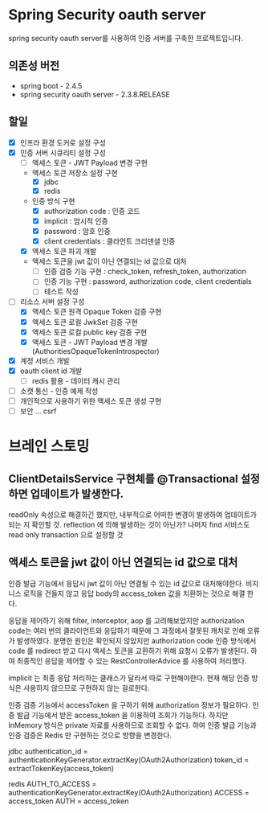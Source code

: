 # Spring Security oauth server

spring security oauth server를 사용하여 인증 서버를 구축한 프로젝트입니다.

## 의존성 버전

- spring boot - 2.4.5
- spring security oauth server - 2.3.8.RELEASE

## 할일

- [x] 인프라 환경 도커로 설정 구성
- [x] 인증 서버 시큐리티 설정 구성
  - [ ] 액세스 토큰 - JWT Payload 변경 구현
  - 액세스 토큰 저장소 설정 구현
    - [x] jdbc
    - [x] redis
  - 인증 방식 구현
    - [x] authorization code : 인증 코드
    - [x] implicit : 암시적 인증
    - [x] password : 암호 인증
    - [x] client credentials : 클라언트 크리덴셜 인증
  - [x] 액세스 토큰 파괴 개발
  - 액세스 토큰을 jwt 값이 아닌 연결되는 id 값으로 대처
    - [ ] 인증 검증 기능 구현 : check_token, refresh_token, authorization
    - [ ] 인증 기능 구현 : password, authorization code, client credentials
    - [ ] 테스트 작성
- [ ] 리소스 서버 설정 구성
  - [x] 액세스 토큰 원격 Opaque Token 검증 구현
  - [x] 액세스 토큰 로컬 JwkSet 검증 구현
  - [x] 액세스 토큰 로컬 public key 검증 구현
  - [x] 액세스 토큰 - JWT Payload 변경 개발 (AuthoritiesOpaqueTokenIntrospector)
- [x] 계정 서비스 개발
- [x] oauth client id 개발
  - [ ] redis 활용 - 데이터 캐시 관리
- [ ] 소캣 통신 - 인증 예제 작성
- [ ] 개인적으로 사용하기 위한 액세스 토큰 생성 구현
- [ ] 보안 ... csrf

# 브레인 스토밍

## ClientDetailsService 구현체를 @Transactional 설정하면 업데이트가 발생한다.

readOnly 속성으로 해결하긴 했지만, 내부적으로 어떠한 변경이 발생하여 업데이트가 되는 지 확인할 것. reflection 에 의해 발생하는 것이 아닌가?
나머지 find 서비스도 read only transaction 으로 설정할 것

## 액세스 토큰을 jwt 값이 아닌 연결되는 id 값으로 대처

인증 발급 기능에서 응답시 jwt 값이 아닌 연결될 수 있는 id 값으로 대처해야한다. 비지니스 로직을 건들지 않고 응답 body의 access_token 값을 치환하는 것으로 해결 한다.

응답을 제어하기 위해 filter, interceptor, aop 를 고려해보았지만 authorization code는 여러 번의 클라이언트와 응답하기 때문에 그 과정에서 잘못된 캐치로 인해 오류가 발생하였다.
분명한 원인은 확인되지 않았지만 authorization code 인증 방식에서 code 를 redirect 받고 다시 액세스 토큰을 교환하기 위해 요청시 오류가 발생된다.
하여 최종적인 응답을 제어할 수 있는 RestControllerAdvice 를 사용하여 처리했다.

implicit 는 최종 응답 처리하는 클래스가 달라서 따로 구현해야한다. 현재 해당 인증 방식은 사용하지 않으므로 구현하지 않는 걸로한다.

인증 검증 기능에서 accessToken 을 구하기 위해 authorization 정보가 필요하다. 인증 발급 기능에서 받은 access_token 을 이용하여 조회가 가능하다.
하지만 InMemory 방식은 private 자료를 사용하므로 조회할 수 없다. 하여 인증 발급 기능과 인증 검증은 Redis 만 구현하는 것으로 방향을 변경한다.

jdbc
authentication_id = authenticationKeyGenerator.extractKey(OAuth2Authorization)
token_id = extractTokenKey(access_token)

redis
AUTH_TO_ACCESS = authenticationKeyGenerator.extractKey(OAuth2Authorization)
ACCESS = access_token
AUTH = access_token
